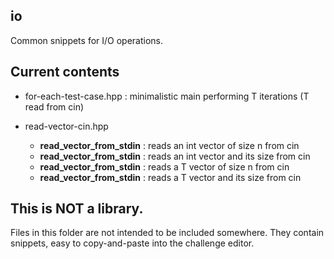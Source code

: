 ## io
Common snippets for I/O operations.

## Current contents

* for-each-test-case.hpp : minimalistic main performing T iterations (T read from cin)

* read-vector-cin.hpp
  * __read_vector_from_stdin__ : reads an int vector of size n from cin
  * __read_vector_from_stdin__ : reads an int vector and its size from cin
  * __read_vector_from_stdin__ : reads a T vector of size n from cin
  * __read_vector_from_stdin__ : reads a T vector and its size from cin

## This is NOT a library.
Files in this folder are not intended to be included somewhere. They contain snippets, easy to copy-and-paste into the challenge editor.
